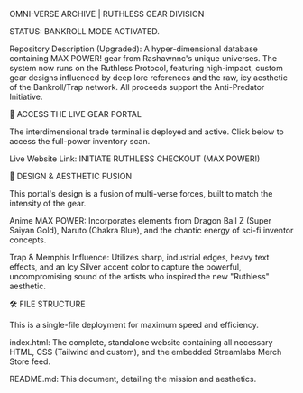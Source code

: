OMNI-VERSE ARCHIVE | RUTHLESS GEAR DIVISION

STATUS: BANKROLL MODE ACTIVATED.

Repository Description (Upgraded):
A hyper-dimensional database containing MAX POWER! gear from Rashawnnc's unique universes. The system now runs on the Ruthless Protocol, featuring high-impact, custom gear designs influenced by deep lore references and the raw, icy aesthetic of the Bankroll/Trap network. All proceeds support the Anti-Predator Initiative.

🚀 ACCESS THE LIVE GEAR PORTAL

The interdimensional trade terminal is deployed and active. Click below to access the full-power inventory scan.

Live Website Link:
INITIATE RUTHLESS CHECKOUT (MAX POWER!)

🎯 DESIGN & AESTHETIC FUSION

This portal's design is a fusion of multi-verse forces, built to match the intensity of the gear.

Anime MAX POWER: Incorporates elements from Dragon Ball Z (Super Saiyan Gold), Naruto (Chakra Blue), and the chaotic energy of sci-fi inventor concepts.

Trap & Memphis Influence: Utilizes sharp, industrial edges, heavy text effects, and an Icy Silver accent color to capture the powerful, uncompromising sound of the artists who inspired the new "Ruthless" aesthetic.

🛠️ FILE STRUCTURE

This is a single-file deployment for maximum speed and efficiency.

index.html: The complete, standalone website containing all necessary HTML, CSS (Tailwind and custom), and the embedded Streamlabs Merch Store feed.

README.md: This document, detailing the mission and aesthetics.
